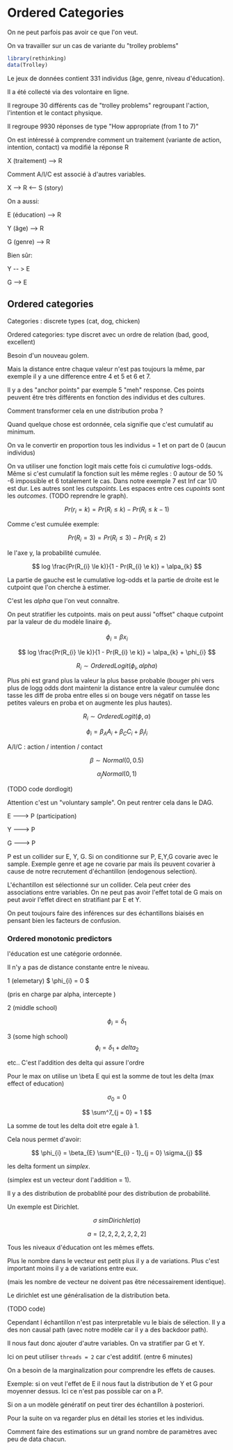 # Ordered Categories

On ne peut parfois pas avoir ce que l'on veut. 

On va travailler sur un cas de variante du "trolley problems"

``` R
library(rethinking)
data(Trolley)
```

Le jeux de données contient 331 individus (âge, genre, niveau d'éducation).

Il a été collecté via des volontaire en ligne. 

Il regroupe 30 différents cas de "trolley problems" regroupant l'action, l'intention et le contact physique. 

Il regroupe 9930 réponses de type "How appropriate (from 1 to 7)"

On est intéressé à comprendre comment un traitement (variante de action, intention, contact) va modifié la réponse R

X (traitement) --> R

Comment A/I/C est associé à d'autres variables.

X --> R <-- S (story)

On a aussi: 

E (éducation) --> R

Y (âge) --> R

G (genre) --> R

Bien sûr:

Y -- > E

G --> E

## Ordered categories

Categories : discrete types (cat, dog, chicken)

Ordered categories: type discret avec un ordre de relation (bad, good, excellent)

Besoin d'un nouveau golem. 

Mais la distance entre chaque valeur n'est pas toujours la même, par exemple il y a une difference entre 4 et 5 et 6 et 7. 

Il y a des "anchor points" par exemple 5 "meh" response. Ces points peuvent être très différents en fonction des individus et des cultures.


Comment transformer cela en une distribution proba ? 

Quand quelque chose est ordonnée, cela signifie que c'est cumulatif au minimum. 

On va le convertir en proportion tous les individus = 1 et on part de 0 (aucun individus)

On va utiliser une fonction logit mais cette fois ci *cumulative* logs-odds. Même si c'est cumulatif la fonction suit les même regles : 0 autour de 50 % -6 impossible et 6 totalement le cas. Dans notre exemple 7 est Inf car 1/0 est dur. Les autres sont les *cutspoints*. Les espaces entre ces *cupoints* sont les *outcomes*. (TODO reprendre le graph).

$$ Pr(r_{i} = k) = Pr(R_{i} \le k) - Pr(R_{i} \le k - 1) $$

Comme c'est cumulée exemple:

$$ Pr(R_{i} = 3) = Pr(R_{i} \le 3) - Pr(R_{i} \le 2) $$

Ie l'axe y, la probabilité cumulée.


$$ log \frac{Pr(R_{i} \le k)}{1 - Pr(R_{i} \e k)} = \alpa_{k} $$

La partie de gauche est le cumulative log-odds et la partie de droite est le cutpoint que l'on cherche à estimer.

C'est les $alpha$ que l'on veut connaître. 

On peut stratifier les cutpoints. mais on peut aussi "offset" chaque cutpoint par la valeur de du modèle linaire $\phi_{i}$.

$$ \phi_{i} = \beta x_{i} $$

$$ log \frac{Pr(R_{i} \le k)}{1 - Pr(R_{i} \e k)} = \alpa_{k} + \phi_{i} $$

$$ R_{i} \sim OrderedLogit(\phi_{i},alpha) $$

Plus phi est grand plus la valeur la plus basse probable (bouger phi vers plus de logg odds dont maintenir la distance entre la valeur cumulée donc tasse les diff de proba entre elles si on bouge vers négatif on tasse les petites valeurs en proba et on augmente les plus hautes).

$$ R_{i} \sim OrderedLogit(\phi, \alpha) $$

$$ \phi_{i} = \beta_{A} A_{i} + \beta_{C} C_{i} + \beta_{I} I_{i} $$ 

A/I/C : action / intention / contact

$$ \beta_{} \sim Normal(0, 0.5) $$

$$ \alpha_{j} Normal(0 , 1) $$


(TODO code dordlogit)

Attention c'est un "voluntary sample". On peut rentrer cela dans le DAG.

E ---> P (participation)

Y ---> P

G ---> P

P est un collider sur E, Y, G. Si on conditionne sur P, E,Y,G covarie avec le sample. Exemple genre et age ne covarie par mais ils peuvent covarier à cause de notre recrutement d'échantillon (endogenous selection). 

L'échantillon est sélectionné sur un collider. Cela peut créer des associations entre variables. On ne peut pas avoir l'effet total de G mais on peut avoir l'effet direct en stratifiant par E et Y.

On peut toujours faire des inférences sur des échantillons biaisés en pensant bien les facteurs de confusion.

### Ordered monotonic predictors

l'éducation est une catégorie ordonnée. 

Il n'y a pas de distance constante entre le niveau. 

1 (elemetary) $ \phi_{i} = 0 $

(pris en charge par alpha, intercepte )

2 (middle school)

$$ \phi_{i} = \delta_{1} $$

3 (some high school) $$ \phi_{i} = \delta_{1} + delta_{2} $$

etc.. C'est l'addition des delta qui assure l'ordre

Pour le max on utilise un \beta E qui est la somme de tout les delta (max effect of education)

$$  \sigma_{0} = 0 $$

$$ \sum^7_{j = 0} = 1 $$ 

La somme de tout les delta doit etre egale à 1. 

Cela nous permet d'avoir:

$$ \phi_{i} = \beta_{E} \sum^{E_{i} - 1}_{j = 0} \sigma_{j} $$

les delta forment un *simplex*. 

(simplex est un vecteur dont l'addition = 1).

Il y a des distribution de probablité pour des distribution de probabilité. 

Un exemple est Dirichlet. 

$$ \sigma \ sim Dirichlet(a) $$

$$ a = [2 ,2 ,2 ,2 ,2, 2, 2] $$

Tous les niveaux d'éducation ont les mêmes effets. 

Plus le nombre dans le vecteur est petit plus il y a de variations. Plus c'est important moins il y a de variations entre eux.

(mais les nombre de vecteur ne doivent pas être nécessairement identique).

Le dirichlet est une généralisation de la distribution beta.

(TODO code)


Cependant l échantillon n'est pas interpretable vu le biais de sélection. Il y a des non causal path (avec notre modèle car il y a des backdoor path).

Il nous faut donc ajouter d'autre variables. On va stratifier par G et Y.

Ici on peut utiliser `threads = 2` car c'est additif. (entre 6 minutes) 

On a besoin de la marginalization pour comprendre les effets de causes. 

Exemple: si on veut l'effet de E il nous faut la distribution de Y et G pour moyenner dessus. Ici ce n'est pas possible car on a P. 

Si on a un modèle génératif on peut tirer des échantillon à posteriori. 

Pour la suite on va regarder plus en détail les stories et les individus. 

Comment faire des estimations sur un grand nombre de paramètres avec peu de data chacun. 


